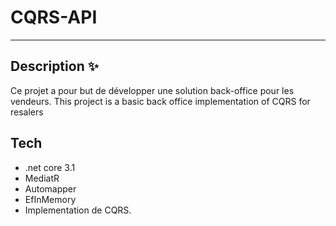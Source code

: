 # CQRS-API

------

## Description  ✨
Ce projet a pour but de développer une solution back-office pour les vendeurs.
This project is a basic back office implementation of CQRS for resalers

## Tech 

- .net core 3.1 
- MediatR
- Automapper
- EfInMemory 
- Implementation de CQRS.

